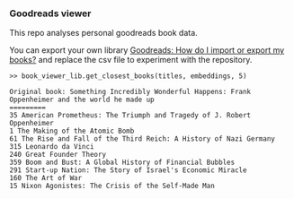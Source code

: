 ### Goodreads viewer

This repo analyses personal goodreads book data.


You can export your own library [Goodreads: How do I import or export my books?](https://help.goodreads.com/s/article/How-do-I-import-or-export-my-books-1553870934590)
and replace the csv file to experiment with the repository.

```
>> book_viewer_lib.get_closest_books(titles, embeddings, 5)

Original book: Something Incredibly Wonderful Happens: Frank Oppenheimer and the world he made up
=========
35 American Prometheus: The Triumph and Tragedy of J. Robert Oppenheimer
1 The Making of the Atomic Bomb
61 The Rise and Fall of the Third Reich: A History of Nazi Germany
315 Leonardo da Vinci
240 Great Founder Theory
359 Boom and Bust: A Global History of Financial Bubbles
291 Start-up Nation: The Story of Israel's Economic Miracle
160 The Art of War
15 Nixon Agonistes: The Crisis of the Self-Made Man
```
